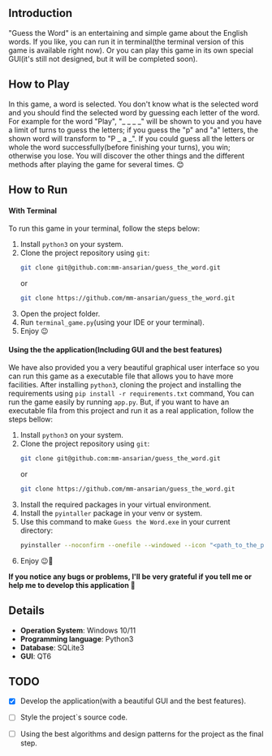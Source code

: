 ## Introduction
"Guess the Word" is an entertaining and simple game about the English words.
If you like, you can run it in terminal(the terminal version of this game is available right now). Or you can play this game in its own special GUI(it's still not designed, but it will be completed soon).

## How to Play
In this game, a word is selected. You don't know what is the selected word and you should find the selected word by guessing each letter of the word.
For example for the word "Play", "_ _ _ _" will be shown to you and you have a limit of turns to guess the letters; if you guess the "p" and "a" letters, the shown 
word will transform to "P _ a _". If you could guess all the letters or whole the word successfully(before finishing your turns), you win; otherwise
you lose.
You will discover the other things and the different methods after playing the game for several times. 😊

## How to Run

#### With Terminal
To run this game in your terminal, follow the steps below:
  1. Install `python3` on your system.
  2. Clone the project repository using `git`:
     ```bash
     git clone git@github.com:mm-ansarian/guess_the_word.git
     ```
     or
     ```bash
     git clone https://github.com/mm-ansarian/guess_the_word.git
     ```
  3. Open the project folder.
  4. Run `terminal_game.py`(using your IDE or your terminal).
  5. Enjoy 😉

#### Using the the application(Including GUI and the best features)
We have also provided you a very beautiful graphical user interface so you can run this game as a 
executable file that allows you to have more facilities.
After installing `python3`, cloning the project and installing the requirements using `pip install -r requirements.txt` command, You can run the game easily by running `app.py`. 
But, if you want to have an executable fila from this project and run it as a real application, follow the steps bellow:
  1. Install `python3` on your system.
  2. Clone the project repository using `git`:
     ```bash
     git clone git@github.com:mm-ansarian/guess_the_word.git
     ```
     or
     ```bash
     git clone https://github.com/mm-ansarian/guess_the_word.git
     ```
  3. Install the required packages in your virtual environment.
  4. Install the `pyintaller` package in your venv or system.
  5. Use this command to make `Guess the Word.exe` in your current directory:
      ```bash
      pyinstaller --noconfirm --onefile --windowed --icon "<path_to_the_project_folder>\icons\Main_icon.ico" --name "Guess the Word" --add-data "<path_to_the_project_folder>\icons\Main_icon.ico;." --add-data "<path_to_the_project_folder>\icons;icons/"  "<path_to_the_project_folder\app.py"
      ```
  6. Enjoy 😉🎉

**If you notice any bugs or problems, I'll be very grateful if you tell me or help me to develop this application 🌱**


## Details
- **Operation System**: Windows 10/11
- **Programming language**: Python3
- **Database**: SQLite3
- **GUI**: QT6

## TODO
- [X] Develop the application(with a beautiful GUI and the best features).
- [ ] Style the project`s source code.
- [ ] Using the best algorithms and design patterns for the project as the final step.
     
